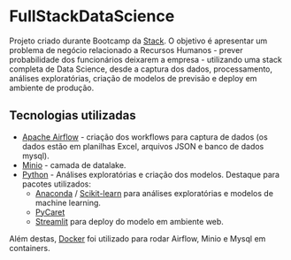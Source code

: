 # FullStackDataScience

Projeto criado durante Bootcamp da [Stack](https://stacktecnologias.com.br/). O objetivo é apresentar um problema de negócio relacionado a Recursos Humanos - prever probabilidade dos funcionários deixarem a empresa - utilizando uma stack completa de Data Science, desde a captura dos dados, processamento, análises exploratórias, criação de modelos de previsão e deploy em ambiente de produção.

## Tecnologias utilizadas
- [Apache Airflow](https://airflow.apache.org/) - criação dos workflows para captura de dados (os dados estão em planilhas Excel, arquivos JSON e banco de dados mysql).
- [Minio](https://min.io/) - camada de datalake.
- [Python](https://www.python.org/) - Análises exploratórias e criação dos modelos. Destaque para pacotes utilizados:
    - [Anaconda](https://www.anaconda.com/) / [Scikit-learn](https://scikit-learn.org/stable/) para análises exploratórias e modelos de machine learning.
    - [PyCaret](https://pycaret.org/)
    - [Streamlit](https://streamlit.io/) para deploy do modelo em ambiente web.

Além destas, [Docker](https://www.docker.com/) foi utilizado para rodar Airflow, Minio e Mysql em containers.
